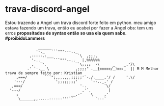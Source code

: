 # trava-discord-angel
Estou trazendo a Angel um trava discord forte feito em python.
meu amigo estava fazendo um trava, então eu acabei por fazer a Angel
obs: tem uns erros **propositados de syntax então so usa ela quem sabe. #proibidoLammers**
```
               ______
              '-._   ```"""---.._
           ,-----.:___           `\  ,;;;,
            '-.._     ```"""--.._  |,%%%%%%              _
            ,    '.              `\;;;;  -\      _    _.'/\
          .' `-.__ \            ,;;;;" .__{=====/_)==:_  || M M Melhor trava de sempre feito por: Kristian
     ,===/        ```";,,,,,,,;;;;;'`-./.____,'/ /     '.\/
    '---/              ';;;;;;;;'      `--.._.' /
   ,===/                          '-.        `\/
  '---/                            ,'`.        |
     ;                        __.-'    \     ,'
      \______,,.....------'''``          `---`
     
     
     
